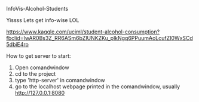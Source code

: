 InfoVis-Alcohol-Students

Yissss Lets get info-wise LOL

https://www.kaggle.com/uciml/student-alcohol-consumption?fbclid=IwAR0Bs3Z_RR6ASm6bZlUNKZKu_plkNgq6PPuumAoLcufZI0WxSCd5dbiE4ro

How to get server to start:
1. Open comandwindow
2. cd to the project
3. type 'http-server' in comandwindow
4. go to the localhost webpage printed in the comandwindow, usually http://127.0.0.1:8080 
